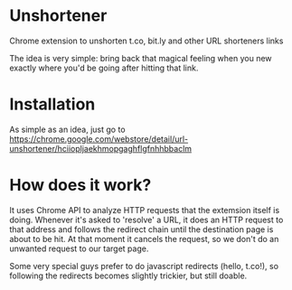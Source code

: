 Unshortener
===========

Chrome extension to unshorten t.co, bit.ly and other URL shorteners links

The idea is very simple: bring back that magical feeling when you new exactly where you'd be going after hitting that link.

# Installation

As simple as an idea, just go to https://chrome.google.com/webstore/detail/url-unshortener/hciiopljaekhmopgaghflgfnhhbbaclm

# How does it work?

It uses Chrome API to analyze HTTP requests that the extemsion itself is doing. Whenever it's asked to 'resolve' a URL, 
it does an HTTP request to that address and follows the redirect chain until the destination page is about to be hit. 
At that moment it cancels the request, so we don't do an unwanted request to our target page.

Some very special guys prefer to do javascript redirects (hello, t.co!), so following the redirects becomes slightly trickier, but still doable.
